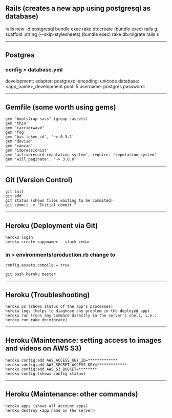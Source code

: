 ## Rails (creates a new app using postgresql as database)

rails new <app name> -d postgresql
bundle exec rake db:create
(bundle exec) rails g scaffold <Whatever ex: Room> <something  ex: topic>:string<ou :boolean :integer :text :decimal :datetime :float :time :binary :timestamp :date :primary_key> (--skip-stylesheets)
(bundle exec) rake db:migrate
rails s

----

## Postgres

### config > database.yml

development:
  adapter: postgresql
  encoding: unicode
  database: <app_name>_development
  pool: 5
  username: postgres
  password:

----

## Gemfile (some worth using gems)

    gem "bootstrap-sass" (group :assets)
    gem 'thin'
    gem "carrierwave"
    gem 'fog'
    gem 'has_token_id', '~> 0.3.1'
    gem 'devise'
    gem 'cancan'
    gem 'impressionist'
    gem 'activerecord-reputation-system', require: 'reputation_system'
    gem 'will_paginate', '~> 3.0.0'

----

## Git (Version Control)

    git init
    git add .
    git status (shows files waiting to be commited)
    git commit -m “Initial commit.”

----

## Heroku (Deployment via Git)

    heroku login
    heroku create <appname> --stack cedar

### in > environments/production.rb change to
    config.assets.compile = true

    git push heroku master

----

## Heroku (Troubleshooting)

    heroku ps (shows status of the app's processes)
    heroku logs (helps to diagnose any problem in the deployed app)
    heroku run (runs any command directly in the server's shell, i.e.: heroku run rake db:migrate)

----

## Heroku (Maintenance: setting access to images and videos on AWS S3)

    heroku config:add AWS_ACCESS_KEY_ID=*************
    heroku config:add AWS_SECRET_ACCESS_KEY=*************
    heroku config:add AWS_S3_BUCKET=********
    heroku config (shows config status)

----

## Heroku (Maintenance: other commands)

    heroku apps (shows all account apps)
    heroku destroy <app name on the server>
